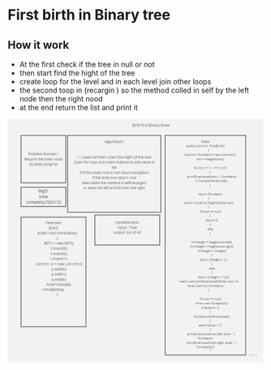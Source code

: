 # First birth in Binary tree
## How it work

- At the first check if the tree in null or not
- then start find the hight of the tree 
- create loop for the level and in each level join other loops
- the second toop in (recargin ) so the method colled in self by the left node then 
the right nood
- at the end return the list and print it 

![imt](./img.jpg)
